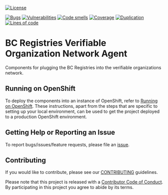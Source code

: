 [![License](https://img.shields.io/badge/License-Apache%202.0-blue.svg)](LICENSE)

[![Bugs](https://sonarqube.orgbook.gov.bc.ca/api/badges/measure?key=BCRegistriesAgent&metric=bugs&template=FLAT)](https://sonarqube.orgbook.gov.bc.ca/dashboard?id=BCRegistriesAgent) [![Vulnerabilities](https://sonarqube.orgbook.gov.bc.ca/api/badges/measure?key=BCRegistriesAgent&metric=vulnerabilities&template=FLAT)](https://sonarqube.orgbook.gov.bc.ca/dashboard?id=BCRegistriesAgent) [![Code smells](https://sonarqube.orgbook.gov.bc.ca/api/badges/measure?key=BCRegistriesAgent&metric=code_smells&template=FLAT)](https://sonarqube.orgbook.gov.bc.ca/dashboard?id=BCRegistriesAgent) [![Coverage](https://sonarqube.orgbook.gov.bc.ca/api/badges/measure?key=BCRegistriesAgent&metric=coverage&template=FLAT)](https://sonarqube.orgbook.gov.bc.ca/dashboard?id=BCRegistriesAgent) [![Duplication](https://sonarqube.orgbook.gov.bc.ca/api/badges/measure?key=BCRegistriesAgent&metric=duplicated_lines_density&template=FLAT)](https://sonarqube.orgbook.gov.bc.ca/dashboard?id=BCRegistriesAgent) [![Lines of code](https://sonarqube.orgbook.gov.bc.ca/api/badges/measure?key=BCRegistriesAgent&metric=lines&template=FLAT)](https://sonarqube.orgbook.gov.bc.ca/dashboard?id=BCRegistriesAgent)

# BC Registries Verifiable Organization Network Agent

Components for plugging the BC Registries into the verifiable organizations network.

## Running on OpenShift

To deploy the components into an instance of OpenShift, refer to [Running on OpenShift](./openshift/README.md).  These instructions, apart from the steps that are specific to setting up your local environment, can be used to get the project deployed to a production OpenShift environment.

## Getting Help or Reporting an Issue

To report bugs/issues/feature requests, please file an [issue](../../issues).

## Contributing

If you would like to contribute, please see our [CONTRIBUTING](./CONTRIBUTING.md) guidelines.

Please note that this project is released with a [Contributor Code of Conduct](./CODE_OF_CONDUCT.md). 
By participating in this project you agree to abide by its terms.